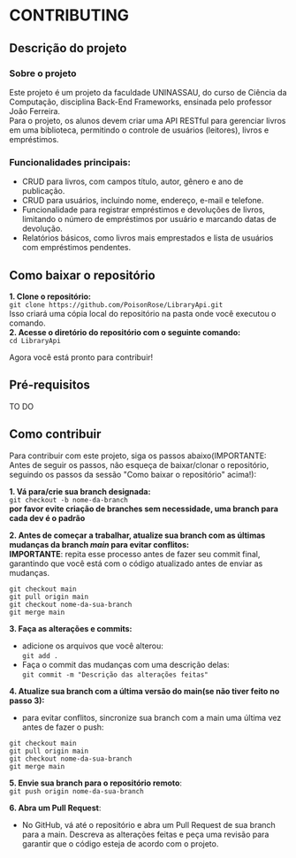 # CONTRIBUTING

## Descrição do projeto
### Sobre o projeto
Este projeto é um projeto da faculdade UNINASSAU, do curso de Ciência da Computação, disciplina Back-End Frameworks, ensinada pelo professor João Ferreira.  
Para o projeto, os alunos devem criar uma API RESTful para gerenciar livros em uma biblioteca, permitindo o controle de usuários (leitores), livros e empréstimos.

### Funcionalidades principais:
- CRUD para livros, com campos título, autor, gênero e ano de publicação.
- CRUD para usuários, incluindo nome, endereço, e-mail e telefone.
- Funcionalidade para registrar empréstimos e devoluções de livros, limitando o número de empréstimos por usuário e marcando datas de devolução.
- Relatórios básicos, como livros mais emprestados e lista de usuários com empréstimos pendentes.

## Como baixar o repositório

**1. Clone o repositório:**   
    `git clone https://github.com/PoisonRose/LibraryApi.git`  
   Isso criará uma cópia local do repositório na pasta onde você executou o comando.  
**2. Acesse o diretório do repositório com o seguinte comando:**  
    `cd LibraryApi`

Agora você está pronto para contribuir!

## Pré-requisitos

TO DO

## Como contribuir

Para contribuir com este projeto, siga os passos abaixo(IMPORTANTE: Antes de seguir os passos, não esqueça de baixar/clonar o repositório, seguindo os passos da sessão "Como baixar o repositório" acima!):  

**1. Vá para/crie sua branch designada:**  
`git checkout -b nome-da-branch`  
**por favor evite criação de branches sem necessidade, uma branch para cada dev é o padrão**

**2. Antes de começar a trabalhar, atualize sua branch com as últimas mudanças da branch *main* para evitar conflitos:**  
**IMPORTANTE**: repita esse processo antes de fazer seu commit final, garantindo que você está com o código atualizado antes de enviar as mudanças.

```
git checkout main
git pull origin main
git checkout nome-da-sua-branch
git merge main  
```

**3. Faça as alterações e commits:**
 - adicione os arquivos que você alterou:  
 `git add .`
 - Faça o commit das mudanças com uma descrição delas:  
 `git commit -m "Descrição das alterações feitas"`

**4. Atualize sua branch com a última versão do main(se não tiver feito no passo 3):**
- para evitar conflitos, sincronize sua branch com a main uma última vez antes de fazer o push:
```
git checkout main
git pull origin main
git checkout nome-da-sua-branch
git merge main
```

**5. Envie sua branch para o repositório remoto**:  
`git push origin nome-da-sua-branch`

**6. Abra um Pull Request**:
- No GitHub, vá até o repositório e abra um Pull Request de sua branch para a main. Descreva as alterações feitas e peça uma revisão para garantir que o código esteja de acordo com o projeto.
